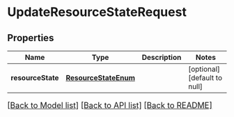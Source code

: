 # UpdateResourceStateRequest
## Properties

Name | Type | Description | Notes
------------ | ------------- | ------------- | -------------
**resourceState** | [**ResourceStateEnum**](ResourceStateEnum.md) |  | [optional] [default to null]

[[Back to Model list]](../README.md#documentation-for-models) [[Back to API list]](../README.md#documentation-for-api-endpoints) [[Back to README]](../README.md)

<style>
     p, ul, ol, li { font-size: 18px !important;}
</style>

